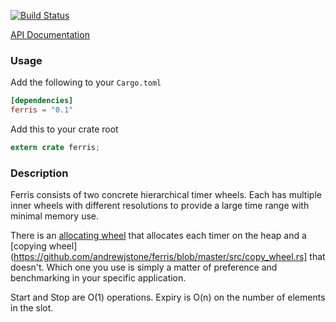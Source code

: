 [![Build
Status](https://travis-ci.org/andrewjstone/ferris.svg?branch=master)](https://travis-ci.org/andrewjstone/ferris)

[API Documentation](https://docs.rs/ferris)

### Usage

Add the following to your `Cargo.toml`

```toml
[dependencies]
ferris = "0.1"
```

Add this to your crate root

```rust
extern crate ferris;
```

### Description
Ferris consists of two concrete hierarchical timer wheels. Each has multiple inner wheels with
different resolutions to provide a large time range with minimal memory use.

There is an [allocating
wheel](https://github.com/andrewjstone/ferris/blob/master/src/alloc_wheel.rs) that allocates each
timer on the heap and a [copying
wheel](https://github.com/andrewjstone/ferris/blob/master/src/copy_wheel.rs] that doesn't. Which one
you use is simply a matter of preference and benchmarking in your specific application.

Start and Stop are O(1) operations. Expiry is O(n) on the number of elements in the slot.
